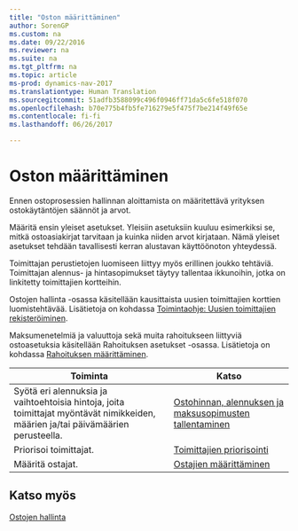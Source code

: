 ```yaml
---
title: "Oston määrittäminen"
author: SorenGP
ms.custom: na
ms.date: 09/22/2016
ms.reviewer: na
ms.suite: na
ms.tgt_pltfrm: na
ms.topic: article
ms-prod: dynamics-nav-2017
ms.translationtype: Human Translation
ms.sourcegitcommit: 51adfb3588099c496f0946ff71da5c6fe518f070
ms.openlocfilehash: b70e775b4fb5fe716279e5f475f7be214f49f65e
ms.contentlocale: fi-fi
ms.lasthandoff: 06/26/2017

---
```


# <a name="set-up-purchasing"></a>Oston määrittäminen
Ennen ostoprosessien hallinnan aloittamista on määritettävä yrityksen ostokäytäntöjen säännöt ja arvot.

Määritä ensin yleiset asetukset. Yleisiin asetuksiin kuuluu esimerkiksi se, mitkä ostoasiakirjat tarvitaan ja kuinka niiden arvot kirjataan. Nämä yleiset asetukset tehdään tavallisesti kerran alustavan käyttöönoton yhteydessä.

Toimittajan perustietojen luomiseen liittyy myös erillinen joukko tehtäviä. Toimittajan alennus- ja hintasopimukset täytyy tallentaa ikkunoihin, jotka on linkitetty toimittajien kortteihin.

Ostojen hallinta -osassa käsitellään kausittaista uusien toimittajien korttien luomistehtävää. Lisätietoja on kohdassa [Toimintaohje: Uusien toimittajien rekisteröiminen](purchasing-how-register-new-vendors.md).

Maksumenetelmiä ja valuuttoja sekä muita rahoitukseen liittyviä ostoasetuksia käsitellään Rahoituksen asetukset -osassa. Lisätietoja on kohdassa [Rahoituksen määrittäminen](finance-setup-setup-finance-setup.md).

|Toiminta |Katso |
|---|----|
|Syötä eri alennuksia ja vaihtoehtoisia hintoja, joita toimittajat myöntävät nimikkeiden, määrien ja/tai päivämäärien perusteella.|[Ostohinnan, alennuksen ja maksusopimusten tallentaminen](purchasing-how-record-purchase-price-discount-payment-agreements.md)|
|Priorisoi toimittajat.|[Toimittajien priorisointi](purchasing-how-prioritize-vendors.md)|
|Määritä ostajat.|[Ostajien määrittäminen](purchasing-how-setup-purchasers.md)|

## <a name="see-also"></a>Katso myös
[Ostojen hallinta](purchasing-manage-purchasing.md)

